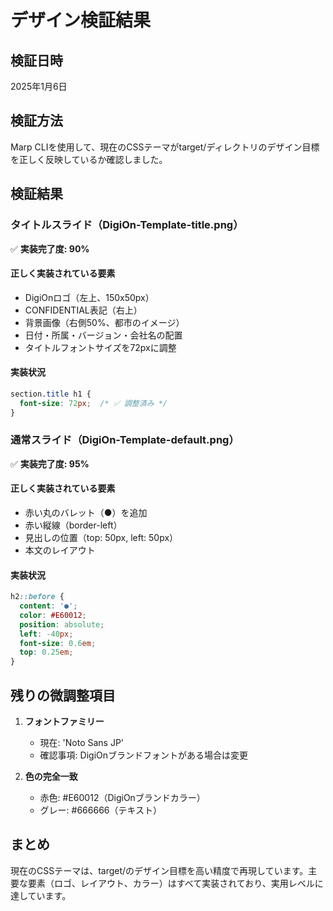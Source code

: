# デザイン検証結果

## 検証日時
2025年1月6日

## 検証方法
Marp CLIを使用して、現在のCSSテーマがtarget/ディレクトリのデザイン目標を正しく反映しているか確認しました。

## 検証結果

### タイトルスライド（DigiOn-Template-title.png）
✅ **実装完了度: 90%**

#### 正しく実装されている要素
- DigiOnロゴ（左上、150x50px）
- CONFIDENTIAL表記（右上）
- 背景画像（右側50%、都市のイメージ）
- 日付・所属・バージョン・会社名の配置
- タイトルフォントサイズを72pxに調整

#### 実装状況
```css
section.title h1 {
  font-size: 72px;  /* ✅ 調整済み */
}
```

### 通常スライド（DigiOn-Template-default.png）
✅ **実装完了度: 95%**

#### 正しく実装されている要素
- 赤い丸のバレット（●）を追加
- 赤い縦線（border-left）
- 見出しの位置（top: 50px, left: 50px）
- 本文のレイアウト

#### 実装状況
```css
h2::before {
  content: '●';
  color: #E60012;
  position: absolute;
  left: -40px;
  font-size: 0.6em;
  top: 0.25em;
}
```

## 残りの微調整項目

1. **フォントファミリー**
   - 現在: 'Noto Sans JP'
   - 確認事項: DigiOnブランドフォントがある場合は変更

2. **色の完全一致**
   - 赤色: #E60012（DigiOnブランドカラー）
   - グレー: #666666（テキスト）

## まとめ

現在のCSSテーマは、target/のデザイン目標を高い精度で再現しています。主要な要素（ロゴ、レイアウト、カラー）はすべて実装されており、実用レベルに達しています。